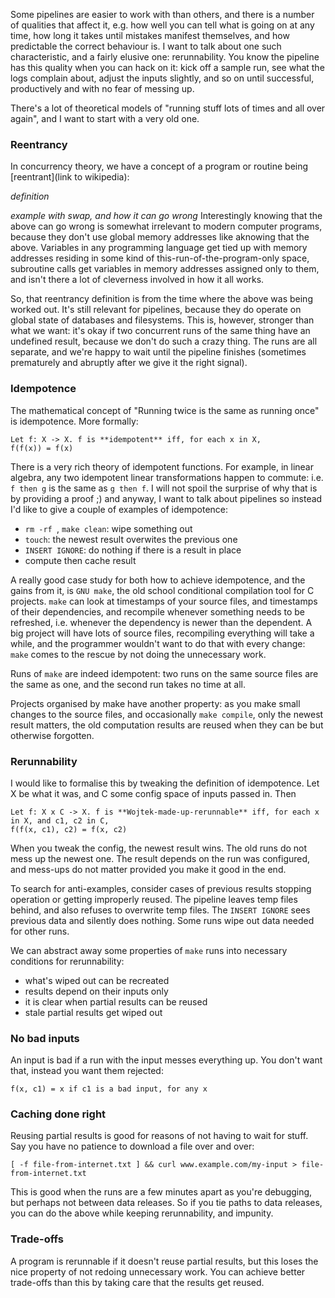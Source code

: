 

Some pipelines are easier to work with than others, and there is a number of qualities that affect it, e.g. how well you can tell what is going on at any time, how long it takes until mistakes manifest themselves, and how predictable the correct behaviour is. I want to talk about one such characteristic, and a fairly elusive one: rerunnability. You know the pipeline has this quality when you can hack on it: kick off a sample run, see what the logs complain about, adjust the inputs slightly, and so on until successful, productively and with no fear of messing up.

There's a lot of theoretical models of "running stuff lots of times and all over again", and I want to start with a very old one.

### Reentrancy
In concurrency theory, we have a concept of a program or routine being [reentrant](link to wikipedia):

*definition*

*example with swap, and how it can go wrong*
Interestingly knowing that the above can go wrong is somewhat irrelevant to modern computer programs, because they don't use global memory addresses like aknowing that the above. Variables in any programming language get tied up with memory addresses residing in some kind of this-run-of-the-program-only space, subroutine calls get variables in memory addresses assigned only to them, and isn't there a lot of cleverness involved in how it all works.

So, that reentrancy definition is from the time where the above was being worked out. It's still relevant for pipelines, because they do operate on global state of databases and filesystems. This is, however, stronger than what we want: it's okay if two concurrent runs of the same thing have an undefined result, because we don't do such a crazy thing. The runs are all separate, and we're happy to wait until the pipeline finishes (sometimes prematurely and abruptly after we give it the right signal).

### Idempotence
The mathematical concept of "Running twice is the same as running once" is idempotence. More formally:

    Let f: X -> X. f is **idempotent** iff, for each x in X, 
    f(f(x)) = f(x)

There is a very rich theory of idempotent functions. For example, in linear algebra, any two idempotent linear transformations happen to commute: i.e. `f then g` is the same as `g then f`. I will not spoil the surprise of why that is by providing a proof ;) and anyway, I want to talk about pipelines so instead I'd like to give a couple of examples of idempotence:

- `rm -rf `, `make clean`: wipe something out
- `touch`: the newest result overwites the previous one
- `INSERT IGNORE`: do nothing if there is a result in place
- compute then cache result

A really good case study for both how to achieve idempotence, and the gains from it, is `GNU make`, the old school conditional compilation tool for C projects. `make` can look at timestamps of your source files, and timestamps of their dependencies, and recompile whenever something needs to be refreshed, i.e. whenever the dependency is newer than the dependent. A big project will have lots of source files, recompiling everything will take a while, and the programmer wouldn't want to do that with every change: `make` comes to the rescue by not doing the unnecessary work.

Runs of `make` are indeed idempotent: two runs on the same source files are the same as one, and the second run takes no time at all.

Projects organised by make have another property: as you make small changes to the source files, and occasionally `make compile`, only the newest result matters, the old computation results are reused when they can be but otherwise forgotten. 

### Rerunnability 
I would like to formalise this by tweaking the definition of idempotence. Let X be what it was, and C some config space of inputs passed in. Then

    Let f: X x C -> X. f is **Wojtek-made-up-rerunnable** iff, for each x in X, and c1, c2 in C,
    f(f(x, c1), c2) = f(x, c2)

When you tweak the config, the newest result wins. The old runs do not mess up the newest one. The result depends on the run was configured, and mess-ups do not matter provided you make it good in the end.

To search for anti-examples, consider cases of previous results stopping operation or getting improperly reused. The pipeline leaves temp files behind, and also refuses to overwrite temp files. The `INSERT IGNORE` sees previous data and silently does nothing. Some runs wipe out data needed for other runs.

We can abstract away some properties of `make` runs into necessary conditions for rerunnability:
- what's wiped out can be recreated
- results depend on their inputs only
- it is clear when partial results can be reused
- stale partial results get wiped out

### No bad inputs
An input is bad if a run with the input messes everything up. You don't want that, instead you want them rejected:

    f(x, c1) = x if c1 is a bad input, for any x

### Caching done right
Reusing partial results is good for reasons of not having to wait for stuff. Say you have no patience to download a file over and over:

    [ -f file-from-internet.txt ] && curl www.example.com/my-input > file-from-internet.txt

This is good when the runs are a few minutes apart as you're debugging, but perhaps not between data releases. So if you tie paths to data releases, you can do the above while keeping rerunnability, and impunity. 
### Trade-offs
A program is rerunnable if it doesn't reuse partial results, but this loses the nice property of not redoing unnecessary work. You can achieve better trade-offs than this by taking care that the results get reused. 








